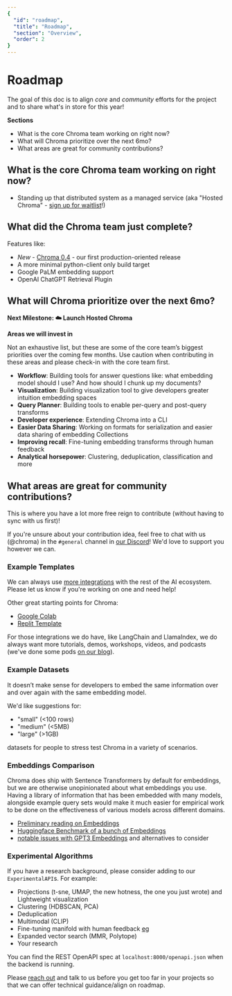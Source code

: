 ```yaml
---
{
  "id": "roadmap",
  "title": "Roadmap",
  "section": "Overview",
  "order": 2
}
---
```



# Roadmap

The goal of this doc is to align *core* and *community* efforts for the project and to share what's in store for this year!

**Sections**
- What is the core Chroma team working on right now?
- What will Chroma prioritize over the next 6mo?
- What areas are great for community contributions?

## What is the core Chroma team working on right now?

- Standing up that distributed system as a managed service (aka "Hosted Chroma" - [sign up for waitlist](https://trychroma.com/signup)!)

## What did the Chroma team just complete?

Features like:
- *New* - [Chroma 0.4](https://www.trychroma.com/blog/chroma_0.4.0) - our first production-oriented release
- A more minimal python-client only build target
- Google PaLM embedding support
- OpenAI ChatGPT Retrieval Plugin

## What will Chroma prioritize over the next 6mo?

**Next Milestone: ☁️ Launch Hosted Chroma**

**Areas we will invest in**

Not an exhaustive list, but these are some of the core team’s biggest priorities over the coming few months. Use caution when contributing in these areas and please check-in with the core team first.

- **Workflow**: Building tools for answer questions like: what embedding model should I use? And how should I chunk up my documents?
- **Visualization**: Building visualization tool to give developers greater intuition embedding spaces
- **Query Planner**: Building tools to enable per-query and post-query transforms
- **Developer experience**: Extending Chroma into a CLI
- **Easier Data Sharing**: Working on formats for serialization and easier data sharing of embedding Collections
- **Improving recall**: Fine-tuning embedding transforms through human feedback
- **Analytical horsepower**: Clustering, deduplication, classification and more

## What areas are great for community contributions?

This is where you have a lot more free reign to contribute (without having to sync with us first)!

If you're unsure about your contribution idea, feel free to chat with us (@chroma) in the `#general` channel in [our Discord](https://discord.gg/rahcMUU5XV)! We'd love to support you however we can.

### Example Templates

We can always use [more integrations](../../integrations/chroma-integrations) with the rest of the AI ecosystem. Please let us know if you're working on one and need help!

Other great starting points for Chroma:
- [Google Colab](https://colab.research.google.com/drive/1QEzFyqnoFxq7LUGyP1vzR4iLt9PpCDXv?usp=sharing)
- [Replit Template](https://replit.com/@swyx/BasicChromaStarter?v=1)

For those integrations we do have, like LangChain and LlamaIndex, we do always want more tutorials, demos, workshops, videos, and podcasts (we've done some pods [on our blog](https://trychroma.com/interviews)).

### Example Datasets

It doesn’t make sense for developers to embed the same information over and over again with the same embedding model.

We'd like suggestions for:

- "small" (<100 rows)
- "medium" (<5MB)
- "large" (>1GB)

datasets for people to stress test Chroma in a variety of scenarios.

### Embeddings Comparison

Chroma does ship with Sentence Transformers by default for embeddings, but we are otherwise unopinionated about what embeddings you use. Having a library of information that has been embedded with many models, alongside example query sets would make it much easier for empirical work to be done on the effectiveness of various models across different domains.

- [Preliminary reading on Embeddings](https://towardsdatascience.com/neural-network-embeddings-explained-4d028e6f0526?gi=ee46baab0d8f)
- [Huggingface Benchmark of a bunch of Embeddings](https://huggingface.co/blog/mteb)
- [notable issues with GPT3 Embeddings](https://twitter.com/Nils_Reimers/status/1487014195568775173) and alternatives to consider

### Experimental Algorithms

If you have a research background, please consider adding to our `ExperimentalAPI`s. For example:

- Projections (t-sne, UMAP, the new hotness, the one you just wrote) and Lightweight visualization
- Clustering (HDBSCAN, PCA)
- Deduplication
- Multimodal (CLIP)
- Fine-tuning manifold with human feedback [eg](https://github.com/openai/openai-cookbook/blob/main/examples/Customizing_embeddings.ipynb)
- Expanded vector search (MMR, Polytope)
- Your research

You can find the REST OpenAPI spec at `localhost:8000/openapi.json` when the backend is running.

Please [reach out](https://discord.gg/MMeYNTmh3x) and talk to us before you get too far in your projects so that we can offer technical guidance/align on roadmap.
